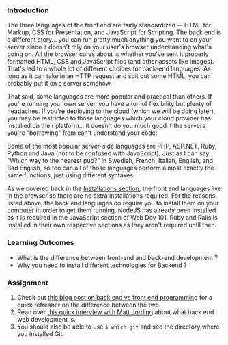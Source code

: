 ### Introduction

The three languages of the front end are fairly standardized -- HTML for Markup, CSS for Presentation, and JavaScript for Scripting.  The back end is a different story... you can run pretty much anything you want to on your server since it doesn't rely on your user's browser understanding what's going on.  All the browser cares about is whether you've sent it properly formatted HTML, CSS and JavaScript files (and other assets like images).  That's led to a whole lot of different choices for back-end languages.  As long as it can take in an HTTP request and spit out some HTML, you can probably put it on a server somehow.

That said, some languages are more popular and practical than others.  If you're running your own server, you have a ton of flexibility but plenty of headaches.  If you're deploying to the cloud (which we will be doing later), you may be restricted to those languages which your cloud provider has installed on their platform... it doesn't do you much good if the servers you're "borrowing" from can't understand your code!  

Some of the most popular server-side languages are PHP, ASP.NET, Ruby, Python and Java (not to be confused with JavaScript).  Just as I can say "Which way to the nearest pub?" in Swedish, French, Italian, English, and Bad English, so too can all of those languages perform almost exactly the same functions, just using different syntaxes.

As we covered back in the [Installations section](https://www.theodinproject.com/courses/web-development-101/lessons/installation-overview), the front end languages live in the browser so there are no extra installations required.  For the reasons listed above, the back end languages do require you to install them on your computer in order to get them running.  NodeJS has already been installed as it is required in the JavaScript section of Web Dev 101. Ruby and Rails is installed in their own respective sections as they aren't required until then.

### Learning Outcomes

* What is the difference between front-end and back-end development ?
* Why you need to install different technologies for Backend ? 

### Assignment

<div class="lesson-content__panel" markdown="1">

  1. Check out [this blog post on back end vs front end programming](http://blog.teamtreehouse.com/i-dont-speak-your-language-frontend-vs-backend) for a quick refresher on the difference between the two.
  2. Read over [this quick interview with Matt Jording](https://generalassemb.ly/blog/what-is-back-end-web-development/) about what back end web development is.
  3. You should also be able to use `$ which git` and see the directory where you installed Git.

</div>
